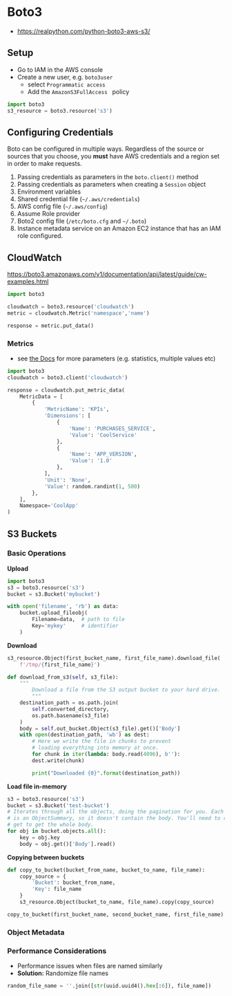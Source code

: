 # Boto3





- https://realpython.com/python-boto3-aws-s3/





## Setup



- Go to IAM in the AWS console
- Create a new user, e.g. `boto3user`
  - select `Programmatic access`
  - Add the `AmazonS3FullAccess ` policy

```python
import boto3
s3_resource = boto3.resource('s3')

```



## Configuring Credentials

Boto can be configured in multiple ways. Regardless of the source or sources that you choose, you **must** have AWS credentials and a region set in order to make requests.



1. Passing credentials as parameters in the `boto.client()` method
2. Passing credentials as parameters when creating a `Session` object
3. Environment variables
4. Shared credential file (`~/.aws/credentials`)
5. AWS config file (`~/.aws/config`)
6. Assume Role provider
7. Boto2 config file (`/etc/boto.cfg` and `~/.boto`)
8. Instance metadata service on an Amazon EC2 instance that has an IAM role configured.



## CloudWatch

https://boto3.amazonaws.com/v1/documentation/api/latest/guide/cw-examples.html



```python
import boto3

cloudwatch = boto3.resource('cloudwatch')
metric = cloudwatch.Metric('namespace','name')
```

```python
response = metric.put_data()
```







### Metrics

- see [the Docs](https://boto3.amazonaws.com/v1/documentation/api/latest/reference/services/cloudwatch.html#CloudWatch.Client.put_metric_data) for more parameters (e.g. statistics, multiple values etc)

```python
import boto3
cloudwatch = boto3.client('cloudwatch')
```

```python
response = cloudwatch.put_metric_data(
    MetricData = [
        {
            'MetricName': 'KPIs',
            'Dimensions': [
                {
                    'Name': 'PURCHASES_SERVICE',
                    'Value': 'CoolService'
                },
                {
                    'Name': 'APP_VERSION',
                    'Value': '1.0'
                },
            ],
            'Unit': 'None',
            'Value': random.randint(1, 500)
        },
    ],
    Namespace='CoolApp'
)
```









## S3 Buckets

### Basic Operations



**Upload**

```python
import boto3
s3 = boto3.resource('s3')
bucket = s3.Bucket('mybucket')

with open('filename', 'rb') as data:
    bucket.upload_fileobj(
        Filename=data,  # path to file
        Key='mykey'     # identifier
    )
```







**Download**

```python
s3_resource.Object(first_bucket_name, first_file_name).download_file(
    f'/tmp/{first_file_name}')
```

```python
def download_from_s3(self, s3_file):
    """
        Download a file from the S3 output bucket to your hard drive.
        """
    destination_path = os.path.join(
        self.converted_directory,
        os.path.basename(s3_file)
    )
    body = self.out_bucket.Object(s3_file).get()['Body']
    with open(destination_path, 'wb') as dest:
        # Here we write the file in chunks to prevent
        # loading everything into memory at once.
        for chunk in iter(lambda: body.read(4096), b''):
        dest.write(chunk)

        print("Downloaded {0}".format(destination_path))
```



**Load file in-memory**

```python
s3 = boto3.resource('s3')
bucket = s3.Bucket('test-bucket')
# Iterates through all the objects, doing the pagination for you. Each obj
# is an ObjectSummary, so it doesn't contain the body. You'll need to call
# get to get the whole body.
for obj in bucket.objects.all():
    key = obj.key
    body = obj.get()['Body'].read()
```



**Copying between buckets**

```python
def copy_to_bucket(bucket_from_name, bucket_to_name, file_name):
    copy_source = {
        'Bucket': bucket_from_name,
        'Key': file_name
    }
    s3_resource.Object(bucket_to_name, file_name).copy(copy_source)

copy_to_bucket(first_bucket_name, second_bucket_name, first_file_name)
```



### Object Metadata







### Performance Considerations

- Performance issues when files are named similarly
- **Solution:** Randomize file names

```python
random_file_name = ''.join([str(uuid.uuid4().hex[:6]), file_name])
```



